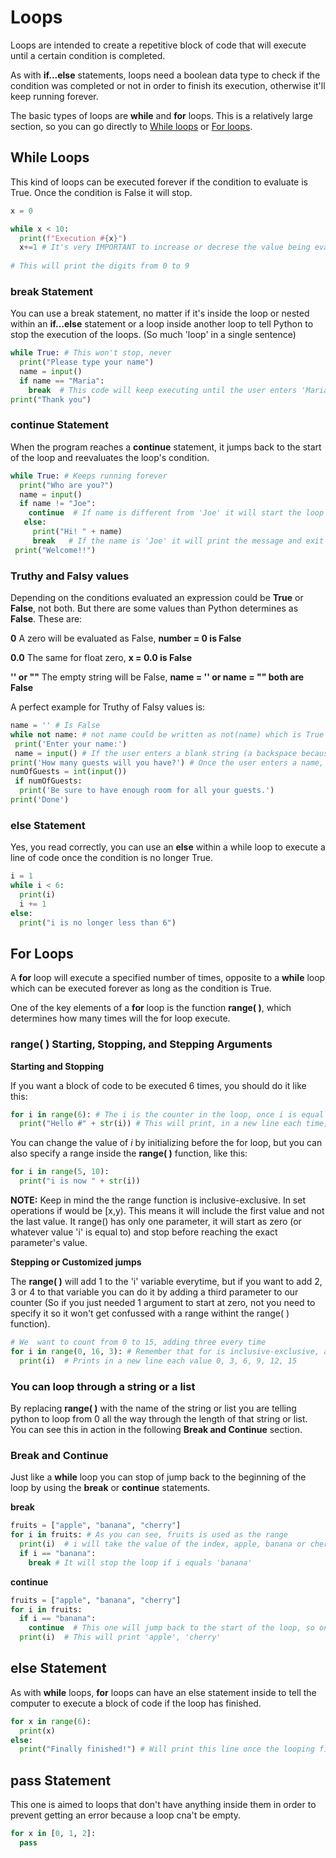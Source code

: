 # Loops

Loops are intended to create a repetitive block of code that will execute until a certain condition is completed.

As with **if...else** statements, loops need a boolean data type to check if the condition was completed or not in order to finish its execution, otherwise it'll keep running forever.

The basic types of loops are **while** and **for** loops. This is a relatively large section, so you can go directly to [While loops](#while-loops) or [For loops](5_Loops.md#for-loops).

## While Loops

This kind of loops can be executed forever if the condition to evaluate is True. Once the condition is False it will stop.

~~~python
x = 0

while x < 10:
  print(f"Execution #{x}")
  x+=1 # It's very IMPORTANT to increase or decrese the value being evaluated so this loops doesn't run forever
  
# This will print the digits from 0 to 9
~~~

### break Statement

You can use a break statement, no matter if it's inside the loop or nested within an **if...else** statement or a loop inside another loop to tell Python to stop the execution of the loops. (So much 'loop' in a single sentence)

~~~python
while True: # This won't stop, never
  print("Please type your name")
  name = input()
  if name == "Maria":
    break  # This code will keep executing until the user enters 'Maria' as her name
print("Thank you") 
~~~

### continue Statement

When the program reaches a **continue** statement, it jumps back to the start of the loop and reevaluates the loop's condition.

~~~python
while True: # Keeps running forever
  print("Who are you?")
  name = input()
  if name != "Joe":
    continue  # If name is different from 'Joe' it will start the loop again
   else:
     print("Hi! " + name)
     break   # If the name is 'Joe' it will print the message and exit the loop, then prints 'Welcome!!'
 print("Welcome!!") 
 ~~~

### Truthy and Falsy values

Depending on the conditions evaluated an expression could be **True** or **False**, not both. But there are some values than Python determines as **False**. These are:

**0** A zero will be evaluated as False, **number = 0 is False**

**0.0** The same for float zero, **x = 0.0 is False**

**'' or ""** The empty string will be False, **name = '' or name = "" both are False**

A perfect example for Truthy of Falsy values is:

~~~python
name = '' # Is False
while not name: # not name could be written as not(name) which is True
 print('Enter your name:')
 name = input() # If the user enters a blank string (a backspace because even a single space is considered a character) without typing anything else, the loop will start all over again
print('How many guests will you have?') # Once the user enters a name, the loop will stop and the program will continue executing
numOfGuests = int(input())
 if numOfGuests:
  print('Be sure to have enough room for all your guests.')
print('Done')
~~~

### else Statement

Yes, you read correctly, you can use an **else** within a while loop to execute a line of code once the condition is no longer True.

~~~python
i = 1
while i < 6:
  print(i)
  i += 1
else:
  print("i is no longer less than 6")
~~~

## For Loops

A **for** loop will execute a specified number of times, opposite to a **while** loop which can be executed forever as long as the condition is True.

One of the key elements of a **for** loop is the function **range( )**, which determines how many times will the for loop execute.

### range( ) Starting, Stopping, and Stepping Arguments

**Starting and Stopping**

If you want a block of code to be executed 6 times, you should do it like this:

~~~python
for i in range(6): # The i is the counter in the loop, once i is equal to 6 the for loop will stop. The counter starts as 0
  print("Hello #" + str(i)) # This will print, in a new line each time, 'Hello #0', 'Hello #1'....'Hello #5'
~~~

You can change the value of *i* by initializing before the for loop, but you can also specify a range inside the **range( )** function, like this:

~~~python
for i in range(5, 10):
  print("i is now " + str(i))
~~~

**NOTE:** Keep in mind the the range function is inclusive-exclusive. In set operations if would be [x,y). This means it will include the first value and not the last value. It range() has only one parameter, it will start as zero (or whatever value 'i' is equal to) and stop before reaching the exact parameter's value.

**Stepping or Customized jumps**

The **range( )** will add 1 to the 'i' variable everytime, but if you want to add 2, 3 or 4 to that variable you can do it by adding a third parameter to our counter (So if you just needed 1 argument to start at zero, not you need to specify it so it won't get confussed with a range withint the range( ) function).

~~~python
# We  want to count from 0 to 15, adding three every time
for i in range(0, 16, 3): # Remember that for is inclusive-exclusive, and because we want 15 to get printed we need to stop the loop at 16
  print(i)  # Prints in a new line each value 0, 3, 6, 9, 12, 15
~~~

### You can loop through a string or a list

By replacing **range( )** with the name of the string or list you are telling python to loop from 0 all the way through the length of that string or list. You can see this in action in the following **Break and Continue** section.

### Break and Continue

Just like a **while** loop you can stop of jump back to the beginning of the loop by using the **break** or **continue** statements.

**break**

~~~python
fruits = ["apple", "banana", "cherry"]
for i in fruits: # As you can see, fruits is used as the range
  print(i)  # i will take the value of the index, apple, banana or cherry
  if i == "banana": 
    break # It will stop the loop if i equals 'banana'
~~~

**continue**

~~~python
fruits = ["apple", "banana", "cherry"]
for i in fruits:
  if i == "banana":
    continue  # This one will jump back to the start of the loop, so once it reaches 'banana' it will stop there and start with the next item
  print(i)  # This will print 'apple', 'cherry'
~~~

## else Statement

As with **while** loops, **for** loops can have an else statement inside to tell the computer to execute a block of code if the loop has finished.

~~~python
for x in range(6):
  print(x)
else:
  print("Finally finished!") # Will print this line once the looping finishes
~~~

## pass Statement

This one is aimed to loops that don't have anything inside them in order to prevent getting an error because a loop cna't be empty.

~~~python 
for x in [0, 1, 2]:
  pass
~~~
